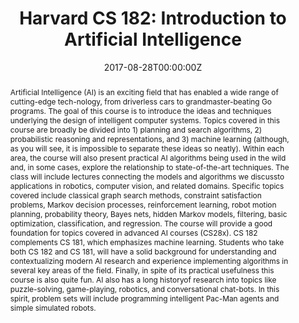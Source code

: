 ---
type: "courses"
title: "Harvard CS 182: Introduction to Artificial Intelligence"
position: "Head Teaching Fellow (Head TA)"
semesters: "Fall 2017, 2018"
# Code used for list order
semesterCode: "17.1"
date: "2017-08-28T00:00:00Z"

# Course Overiew Abstract.
abstract: Artificial Intelligence (AI) is an exciting field that has enabled a wide range of cutting-edge tech-nology, from driverless cars to grandmaster-beating Go programs. The goal of this course is to introduce the ideas and techniques underlying the design of intelligent computer systems. Topics covered in this course are broadly be divided into 1) planning and search algorithms, 2) probabilistic reasoning and representations, and 3) machine learning (although, as you will see, it is impossible to separate these ideas so neatly). Within each area, the course will also present practical AI algorithms being used in the wild and, in some cases, explore the relationship to state-of-the-art techniques. The class will include lectures connecting the models and algorithms we discussto applications in robotics, computer vision, and related domains. Specific topics covered include classical graph search methods, constraint satisfaction problems, Markov decision processes, reinforcement learning, robot motion planning, probability theory, Bayes nets, hidden Markov models, filtering, basic optimization, classification, and regression. The course will provide a good foundation for topics covered in advanced AI courses (CS28x). CS 182 complements CS 181, which emphasizes machine learning. Students who take both CS 182 and CS 181, will have a solid background for understanding and contextualizing modern AI research and experience implementing algorithms in several key areas of the field. Finally, in spite of its practical usefulness this course is also quite fun. AI also has a long historyof research into topics like puzzle-solving, game-playing, robotics, and conversational chat-bots. In this spirit, problem sets will include programming intelligent Pac-Man agents and simple simulated robots.

# Summary. An optional shortened abstract.
summary: Artificial Intelligence (AI) is an exciting field that has enabled a wide range of cutting-edge tech-nology, from driverless cars to grandmaster-beating Go programs. The goal of this course is to introduce the ideas and techniques underlying the design of intelligent computer systems. Topics covered in this course are broadly be divided into 1) planning and search algorithms, 2) probabilistic reasoning and representations, and 3) machine learning (although, as you will see, it is impossible to separate these ideas so neatly).

# Roles in the course
roles:
- Ran a team of 11 teaching fellows to ensure that sections and office hours were held, exams and homework assignments were graded, and student questions on the online forum were answered in a timely manner
- Designed and gave two lectures titled "Introduction to Robotics and Path Planning I/II"
- Co-Designed a new set of course section notes and exam review materials
- Aided in the development of course assignments, and course infrastructure/tools (e.g., autograders)
- Mentored student teams pursuing research-based final projects

# Awards
awards:
- Derek Bok Center Distinction in Teaching Award

tags:
- Artificial Intelligence
- Robot Motion Planning
- Machine Learning

featured: true

links:
- name: Syllabus
  url: 'files/CS182_F18_Syllabus.pdf'
- name: Assignments
  url: https://github.com/Harvard-CS182-F18/cs182-f18-psets
- name: Project Instructions
  url: 'files/CS182_F18_ProjectInstructions.pdf'
- name: Software Install Guide
  url: 'files/CS182_F18_SoftwareInstall.pdf'
- name: Robot Motion Planning Lecture Slides
  url: 'files/CS182_F18_RobotLectures.pdf'
- name: Section Notes
  url: https://github.com/Harvard-CS182-F18/courseware

# Featured image -- named `featured.jpg/png` in this folder. 
image:
  caption: ''
  focal_point: ''
  preview_only: false

---